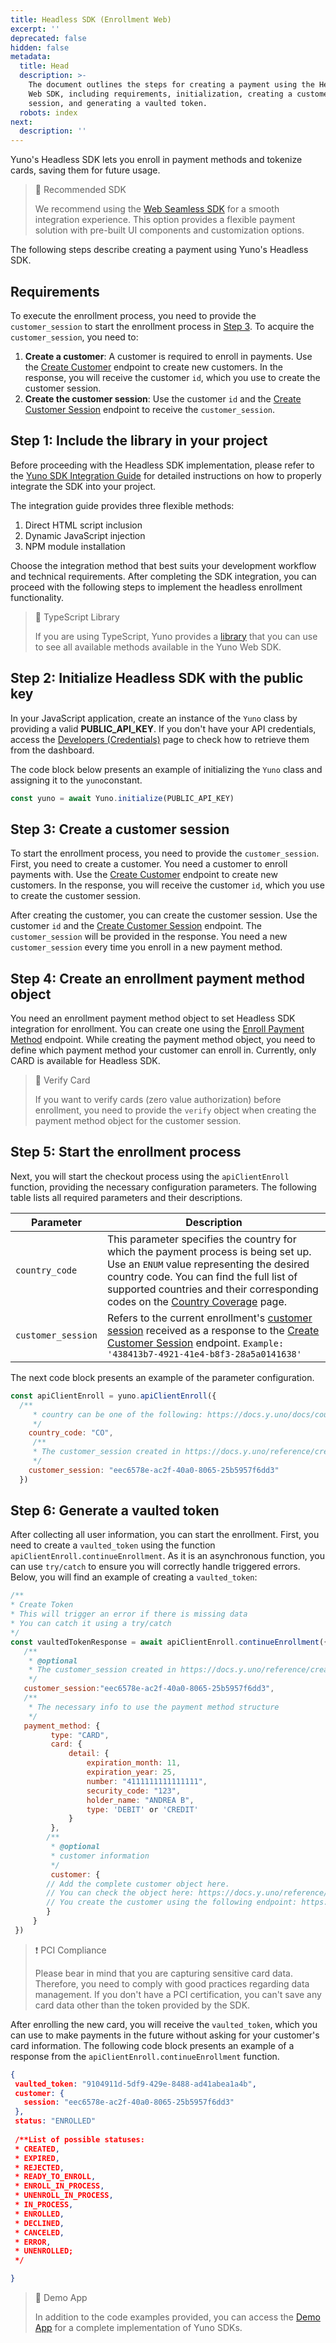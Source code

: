 ```yaml
---
title: Headless SDK (Enrollment Web)
excerpt: ''
deprecated: false
hidden: false
metadata:
  title: Head
  description: >-
    The document outlines the steps for creating a payment using the Headless
    Web SDK, including requirements, initialization, creating a customer
    session, and generating a vaulted token.
  robots: index
next:
  description: ''
---
```

Yuno's Headless SDK lets you enroll in payment methods and tokenize cards, saving them for future usage.

> 📘 Recommended SDK
>
> We recommend using the [Web Seamless SDK](seamless-sdk-payment-web) for a smooth integration experience. This option provides a flexible payment solution with pre-built UI components and customization options.

The following steps describe creating a payment using Yuno's Headless SDK.

## Requirements

To execute the enrollment process, you need to provide the `customer_session` to start the enrollment process in [Step 3](doc:headless-sdk-enrollment#step-3-create-a-customer-session). To acquire the  `customer_session`, you need to:

1. **Create a customer**: A customer is required to enroll in payments. Use the [Create Customer](ref:create-customer) endpoint to create new customers. In the response, you will receive the customer `id`, which you use to create the customer session.
2. **Create the customer session**: Use the  customer `id` and the [Create Customer Session](ref:create-customer-session) endpoint to receive the `customer_session`.

## Step 1: Include the library in your project

Before proceeding with the Headless SDK implementation, please refer to the [Yuno SDK Integration Guide](doc:yuno-sdk-integration-guide) for detailed instructions on how to properly integrate the SDK into your project.

The integration guide provides three flexible methods:

1. Direct HTML script inclusion
2. Dynamic JavaScript injection
3. NPM module installation

Choose the integration method that best suits your development workflow and technical requirements. After completing the SDK integration, you can proceed with the following steps to implement the headless enrollment functionality.

> 📘 TypeScript Library
>
> If you are using TypeScript, Yuno provides a [library](https://www.npmjs.com/package/@yuno-payments/sdk-web-types) that you can use to see all available methods available in the Yuno Web SDK.

## Step 2: Initialize Headless SDK with the public key

In your JavaScript application, create an instance of the `Yuno` class by providing a valid **PUBLIC\_API\_KEY**. If you don't have your API credentials, access the [Developers (Credentials)](doc:developers-credentials) page to check how to retrieve them from the dashboard.

The code block below presents an example of initializing the `Yuno` class and assigning it to the `yuno`constant.

```javascript
const yuno = await Yuno.initialize(PUBLIC_API_KEY)
```

## Step 3: Create a customer session

To start the enrollment process, you need to provide the `customer_session`. First, you need to create a customer. You need a customer to enroll payments with. Use the [Create Customer](ref:create-customer) endpoint to create new customers. In the response, you will receive the customer `id`, which you use to create the customer session.

After creating the customer, you can create the customer session. Use the  customer `id` and the [Create Customer Session](ref:create-customer-session) endpoint. The `customer_session` will be provided in the response. You need a new `customer_session` every time you enroll in a new payment method.

## Step 4: Create an enrollment payment method object

You need an enrollment payment method object to set Headless SDK integration for enrollment. You can create one using the [Enroll Payment Method](ref:enroll-payment-method-checkout) endpoint. While creating the payment method object, you need to define which payment method your customer can enroll in. Currently, only CARD is available for Headless SDK.

> 🚧 Verify Card
>
> If you want to verify cards (zero value authorization) before enrollment, you need to provide the `verify` object when creating the payment method object for the customer session.

## Step 5: Start the enrollment process

Next, you will start the checkout process using the `apiClientEnroll` function, providing the necessary configuration parameters. The following table lists all required parameters and their descriptions.

| Parameter          | Description                                                                                                                                                                                                                                                                                   |
| ------------------ | --------------------------------------------------------------------------------------------------------------------------------------------------------------------------------------------------------------------------------------------------------------------------------------------- |
| `country_code`     | This parameter specifies the country for which the payment process is being set up. Use an `ENUM` value representing the desired country code. You can find the full list of supported countries and their corresponding codes on the [Country Coverage](doc:country-coverage-yuno-sdk) page. |
| `customer_session` | Refers to the current enrollment's [customer session](doc:sessions) received as a response to the [Create Customer Session](ref:create-customer-session) endpoint. `Example: '438413b7-4921-41e4-b8f3-28a5a0141638'`                                                                          |

The next code block presents an example of the parameter configuration.

```javascript
const apiClientEnroll = yuno.apiClientEnroll({
  /**
     * country can be one of the following: https://docs.y.uno/docs/country-coverage-yuno-sdk
     */
    country_code: "CO",
     /**
     * The customer_session created in https://docs.y.uno/reference/create-customer-session
     */
    customer_session: "eec6578e-ac2f-40a0-8065-25b5957f6dd3"
  })
```

## Step 6: Generate a vaulted token

After collecting all user information, you can start the enrollment. First, you need to create a `vaulted_token` using the function `apiClientEnroll.continueEnrollment`. As it is an asynchronous function, you can use `try/catch` to ensure you will correctly handle triggered errors. Below, you will find an example of creating a  `vaulted_token`:

```javascript
/**
* Create Token
* This will trigger an error if there is missing data
* You can catch it using a try/catch
*/
const vaultedTokenResponse = await apiClientEnroll.continueEnrollment({
   /**
    * @optional
    * The customer_session created in https://docs.y.uno/reference/create-customer-session
    */
   customer_session:"eec6578e-ac2f-40a0-8065-25b5957f6dd3",
   /**
    * The necessary info to use the payment method structure
    */
   payment_method: {
         type: "CARD",
         card: {
             detail: {
                 expiration_month: 11,
                 expiration_year: 25,
                 number: "4111111111111111",
                 security_code: "123",
                 holder_name: "ANDREA B",
                 type: 'DEBIT' or 'CREDIT'
             }
         },
        /**
         * @optional
         * customer information
         */
         customer: {
        // Add the complete customer object here.
        // You can check the object here: https://docs.y.uno/reference/the-customer-object
        // You create the customer using the following endpoint: https://docs.y.uno/reference/create-customer
        }
     }
 })

```

> ❗️ PCI Compliance
>
> Please bear in mind that you are capturing sensitive card data. Therefore, you need to comply with good practices regarding data management. If you don't have a PCI certification, you can't save any card data other than the token provided by the SDK.

After enrolling the new card, you will receive the `vaulted_token`, which you can use to make payments in the future without asking for your customer's card information. The following code block presents an example of a response from the `apiClientEnroll.continueEnrollment` function.

```json
{
 vaulted_token: "9104911d-5df9-429e-8488-ad41abea1a4b",
 customer: {
   session: "eec6578e-ac2f-40a0-8065-25b5957f6dd3"
 },
 status: "ENROLLED" 
 
 /**List of possible statuses:
 * CREATED,
 * EXPIRED,
 * REJECTED,
 * READY_TO_ENROLL,
 * ENROLL_IN_PROCESS,
 * UNENROLL_IN_PROCESS,
 * IN_PROCESS,
 * ENROLLED,
 * DECLINED,
 * CANCELED,
 * ERROR,
 * UNENROLLED;
 */

}

```

> 📘 Demo App
>
> In addition to the code examples provided, you can access the [Demo App](/docs/demo-app) for a complete implementation of Yuno SDKs.